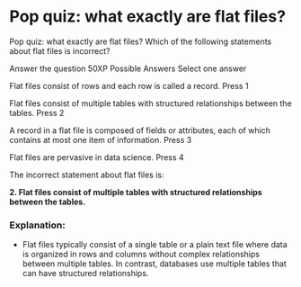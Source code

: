 # Pop quiz: what exactly are flat files?

Pop quiz: what exactly are flat files?
Which of the following statements about flat files is incorrect?

Answer the question
50XP
Possible Answers
Select one answer

Flat files consist of rows and each row is called a record.
Press
1

Flat files consist of multiple tables with structured relationships between the tables.
Press
2

A record in a flat file is composed of fields or attributes, each of which contains at most one item of information.
Press
3

Flat files are pervasive in data science.
Press
4

The incorrect statement about flat files is:

**2. Flat files consist of multiple tables with structured relationships between the tables.**

### Explanation:
- Flat files typically consist of a single table or a plain text file where data is organized in rows and columns without complex relationships between multiple tables. In contrast, databases use multiple tables that can have structured relationships.